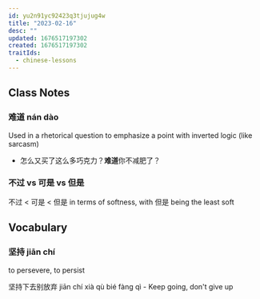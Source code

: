 ```yaml
---
id: yu2n91yc92423q3tjujug4w
title: "2023-02-16"
desc: ""
updated: 1676517197302
created: 1676517197302
traitIds:
  - chinese-lessons
---
```


## Class Notes

### 难道 nán dào

Used in a rhetorical question to emphasize a point with inverted logic (like sarcasm)

- 怎么又买了这么多巧克力？**难道**你不减肥了？

### 不过 vs 可是 vs 但是

不过 < 可是 < 但是 in terms of softness, with 但是 being the least soft

## Vocabulary

### 坚持 jiān chí

to persevere, to persist

坚持下去别放弃 jiān chí xià qù bié fàng qì - Keep going, don't give up
